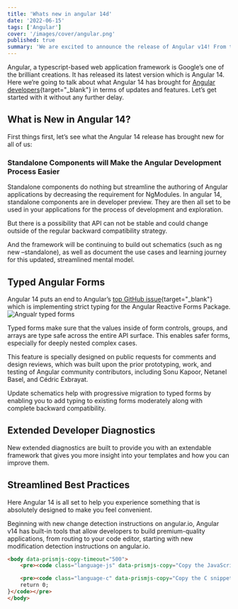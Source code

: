 ```yaml
---
title: 'Whats new in angular 14d'
date: '2022-06-15'
tags: ['Angular']
cover: '/images/cover/angular.png'
published: true
summary: 'We are excited to announce the release of Angular v14! From typed forms and standalone components to new primitives in the Angular CDK (component dev kit), we’re excited to share how each feature makes Angular more powerful.'
---
```


Angular, a typescript-based web application framework is Google’s one of the brilliant creations. It has released its latest version which is Angular 14. Here we’re going to talk about what Angular 14 has brought for [Angular developers](https://www.mindinventory.com/hire-angularjs-developers.php){target="_blank"}  in terms of updates and features. Let’s get started with it without any further delay.

## What is New in Angular 14? ##

First things first, let’s see what the Angular 14 release has brought new for all of us:

### Standalone Components will Make the Angular Development Process Easier ###

Standalone components do nothing but streamline the authoring of Angular applications by decreasing the requirement for NgModules. In angular 14, standalone components are in developer preview. They are then all set to be used in your applications for the process of development and exploration.  

But there is a possibility that API can not be stable and could change outside of the regular backward compatibility strategy.  

And the framework will be continuing to build out schematics (such as ng new <app-name> –standalone), as well as document the use cases and learning journey for this updated, streamlined mental model.  

## Typed Angular Forms ##

Angular 14 puts an end to Angular’s [top GitHub issue](https://github.com/angular/angular/issues/13721){target="_blank"} which is implementing strict typing for the Angular Reactive Forms Package.<br/>
![Angualr typed forms](/images/posts/typed-angular-forms.gif)

Typed forms make sure that the values inside of form controls, groups, and arrays are type safe across the entire API surface. This enables safer forms, especially for deeply nested complex cases.  

This feature is specially designed on public requests for comments and design reviews,  which was built upon the prior prototyping, work, and testing of Angular community contributors, including Sonu Kapoor, Netanel Basel, and Cédric Exbrayat.  

Update schematics help with progressive migration to typed forms by enabling you to add typing to existing forms moderately along with complete backward compatibility.  

## Extended Developer Diagnostics ##
New extended diagnostics are built to provide you with an extendable framework that gives you more insight into your templates and how you can improve them.

## Streamlined Best Practices ##
Here Angular 14 is all set to help you experience something that is absolutely designed to make you feel convenient.  

Beginning with new change detection instructions on angular.io, Angular v14 has built-in tools that allow developers to build premium-quality applications, from routing to your code editor, starting with new modification detection instructions on angular.io.


```html
<body data-prismjs-copy-timeout="500">
	<pre><code class="language-js" data-prismjs-copy="Copy the JavaScript snippet!">console.log('Hello, world!');</code></pre>

	<pre><code class="language-c" data-prismjs-copy="Copy the C snippet!">int main() {
	return 0;
}</code></pre>
</body>
```
